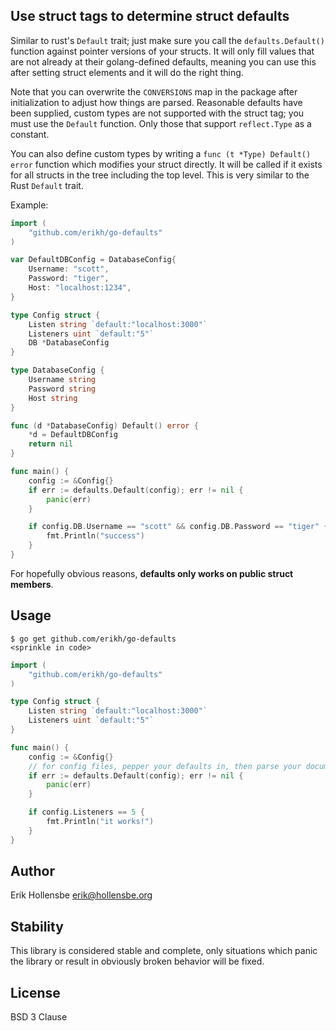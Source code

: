 ## Use struct tags to determine struct defaults

Similar to rust's `Default` trait; just make sure you call the `defaults.Default()` function against pointer versions of your structs. It will only fill values that are not already at their golang-defined defaults, meaning you can use this after setting struct elements and it will do the right thing.

Note that you can overwrite the `CONVERSIONS` map in the package after initialization to adjust how things are parsed. Reasonable defaults have been supplied, custom types are not supported with the struct tag; you must use the `Default` function. Only those that support `reflect.Type` as a constant.

You can also define custom types by writing a `func (t *Type) Default() error` function which modifies your struct directly. It will be called if it exists for all structs in the tree including the top level. This is very similar to the Rust `Default` trait.

Example:

```go
import (
    "github.com/erikh/go-defaults"
)

var DefaultDBConfig = DatabaseConfig{
    Username: "scott",
    Password: "tiger",
    Host: "localhost:1234",
}

type Config struct {
    Listen string `default:"localhost:3000"`
    Listeners uint `default:"5"`
    DB *DatabaseConfig
}

type DatabaseConfig {
    Username string
    Password string
    Host string
}

func (d *DatabaseConfig) Default() error {
    *d = DefaultDBConfig
    return nil
}

func main() {
    config := &Config{}
    if err := defaults.Default(config); err != nil {
        panic(err)
    }

    if config.DB.Username == "scott" && config.DB.Password == "tiger" {
        fmt.Println("success")
    }
}
```

For hopefully obvious reasons, **defaults only works on public struct members**.

## Usage

```
$ go get github.com/erikh/go-defaults
<sprinkle in code>
```

```go
import (
    "github.com/erikh/go-defaults"
)

type Config struct {
    Listen string `default:"localhost:3000"`
    Listeners uint `default:"5"`
}

func main() {
    config := &Config{}
    // for config files, pepper your defaults in, then parse your document
    if err := defaults.Default(config); err != nil {
        panic(err)
    }

    if config.Listeners == 5 {
        fmt.Println("it works!")
    }
}
```

## Author

Erik Hollensbe <erik@hollensbe.org>

## Stability

This library is considered stable and complete, only situations which panic the library or result in obviously broken behavior will be fixed.

## License

BSD 3 Clause
